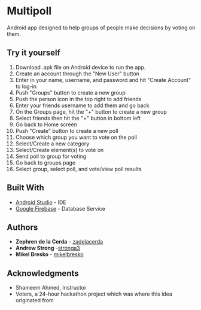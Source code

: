 # Multipoll

Android app designed to help groups of people make decisions by voting on them.

## Try it yourself

1. Download .apk file on Android device to run the app.
1. Create an account through the "New User" button
1. Enter in your name, username, and password and hit "Create Account" to log-in
1. Push "Groups" button to create a new group
1. Push the person icon in the top right to add friends
1. Enter your friends username to add them and go back
1. On the Groups page, hit the "+" button to create a new group
1. Select friends then hit the "+" button in bottom left
1. Go back to Home screen
1. Push "Create" button to create a new poll
1. Choose which group you want to vote on the poll
1. Select/Create a new category
1. Select/Create element(s) to vote on
1. Send poll to group for voting
1. Go back to groups page
1. Select group, select poll, and vote/view poll results

## Built With

* [Android Studio](https://developer.android.com/studio) - IDE 
* [Google Firebase](https://firebase.google.com/) - Database Service



## Authors

* **Zephren de la Cerda** - [zadelacerda](https://github.com/zadelacerda)
* **Andrew Strong** -[stronga3](https://github.com/stronga3)
* **Mikel Bresko** - [mikelbresko](https://github.com/mikelbresko)


## Acknowledgments

* Shameem Ahmed, Instructor
* Voters, a 24-hour hackathon project which was where this idea originated from
